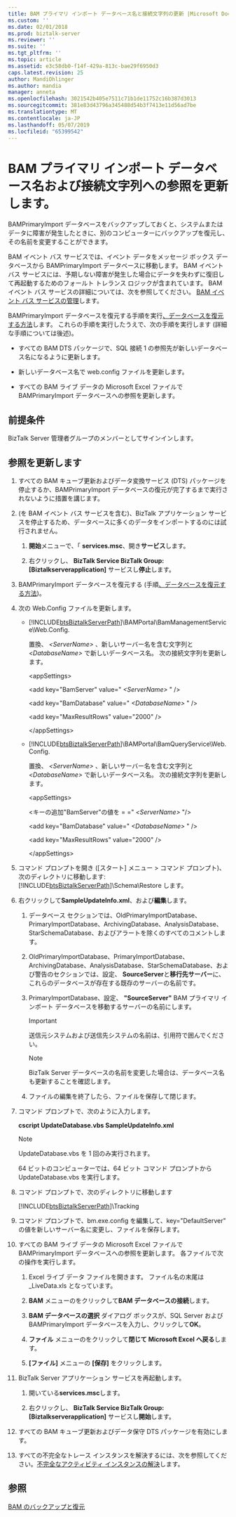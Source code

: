 ```yaml
---
title: BAM プライマリ インポート データベース名と接続文字列の更新 |Microsoft Docs
ms.custom: ''
ms.date: 02/01/2018
ms.prod: biztalk-server
ms.reviewer: ''
ms.suite: ''
ms.tgt_pltfrm: ''
ms.topic: article
ms.assetid: e3c58db0-f14f-429a-813c-bae29f6950d3
caps.latest.revision: 25
author: MandiOhlinger
ms.author: mandia
manager: anneta
ms.openlocfilehash: 3021542b405e7511c71b1de11752c16b387d3013
ms.sourcegitcommit: 381e83d43796a345488d54b3f7413e11d56ad7be
ms.translationtype: MT
ms.contentlocale: ja-JP
ms.lasthandoff: 05/07/2019
ms.locfileid: "65399542"
---
```

# <a name="update-references-to-the-bam-primary-import-database-name-and-connection-string"></a>BAM プライマリ インポート データベース名および接続文字列への参照を更新します。
BAMPrimaryImport データベースをバックアップしておくと、システムまたはデータに障害が発生したときに、別のコンピューターにバックアップを復元し、その名前を変更することができます。  
  
 BAM イベント バス サービスでは、イベント データをメッセージ ボックス データベースから BAMPrimaryImport データベースに移動します。 BAM イベント バス サービスには、予期しない障害が発生した場合にデータを失わずに復旧して再起動するためのフォールト トレランス ロジックが含まれています。 BAM イベント バス サービスの詳細については、次を参照してください。 [BAM イベント バス サービスの管理](../core/managing-the-bam-event-bus-service.md)します。  
  
 BAMPrimaryImport データベースを復元する手順を実行[、データベースを復元する方法](../core/how-to-restore-your-databases.md)します。 これらの手順を実行したうえで、次の手順を実行します (詳細な手順については後述)。  
  
-   すべての BAM DTS パッケージで、SQL 接続 1 の参照先が新しいデータベース名になるように更新します。  
  
-   新しいデータベース名で web.config ファイルを更新します。  
  
-   すべての BAM ライブ データの Microsoft Excel ファイルで BAMPrimaryImport データベースへの参照を更新します。  
  
## <a name="prerequisites"></a>前提条件  
BizTalk Server 管理者グループのメンバーとしてサインインします。  
  
## <a name="update-the-references"></a>参照を更新します  
  
1. すべての BAM キューブ更新およびデータ変換サービス (DTS) パッケージを停止するか、BAMPrimaryImport データベースの復元が完了するまで実行されないように措置を講じます。  
  
2. (を BAM イベント バス サービスを含む)、BizTalk アプリケーション サービスを停止するため、データベースに多くのデータをインポートするのには試行されません。  
  
   1.  **開始**メニューで、「 **services.msc**、開き**サービス**します。  
  
   2.  右クリックし、 **BizTalk Service BizTalk Group:[Biztalkserverapplication]** サービスし**停止**します。  
  
3. BAMPrimaryImport データベースを復元する (手順[、データベースを復元する方法](../core/how-to-restore-your-databases.md))。  
  
4. 次の Web.Config ファイルを更新します。  
  
   - [!INCLUDE[btsBiztalkServerPath](../includes/btsbiztalkserverpath-md.md)]\BAMPortal\BamManagementService\Web.Config.  
  
      置換、 *\<ServerName\>* 、新しいサーバー名を含む文字列と *\<DatabaseName\>* で新しいデータベース名。 次の接続文字列を更新します。  
  
      \<appSettings\>  
  
      <add key="BamServer" value=" *\<ServerName\>* " /\>  
  
      <add key="BamDatabase" value=" *\<DatabaseName\>* " /\>  
  
      \<add key="MaxResultRows" value="2000" /\>  
  
      \</appSettings\>  
  
   - [!INCLUDE[btsBiztalkServerPath](../includes/btsbiztalkserverpath-md.md)]\BAMPortal\BamQueryService\Web.Config.  
  
      置換、 *\<ServerName\>* 、新しいサーバー名を含む文字列と *\<DatabaseName\>* で新しいデータベース名。 次の接続文字列を更新します。  
  
      \<appSettings\>  
  
      \<キーの追加"BamServer"の値を = =" *\<ServerName\>* "/\>  
  
      \<add key="BamDatabase" value=" *\<DatabaseName\>* " /\>  
  
      \<add key="MaxResultRows" value="2000" /\>  
  
      \</appSettings\>  
  
5. コマンド プロンプトを開き ([スタート] メニュー > コマンド プロンプト)、次のディレクトリに移動します: [!INCLUDE[btsBiztalkServerPath](../includes/btsbiztalkserverpath-md.md)]\Schema\Restore します。  
  
6. 右クリックして**SampleUpdateInfo.xml**、および**編集**します。  
  
   1.  データベース セクションでは、OldPrimaryImportDatabase、PrimaryImportDatabase、ArchivingDatabase、AnalysisDatabase、StarSchemaDatabase、およびアラートを除くのすべてのコメントします。 
   2.  OldPrimaryImportDatabase、PrimaryImportDatabase、ArchivingDatabase、AnalysisDatabase、StarSchemaDatabase、および警告のセクションでは、設定、 **SourceServer**と**移行先サーバー**に、これらのデータベースが存在する既存のサーバーの名前です。  
  
   3.  PrimaryImportDatabase、設定、 **"SourceServer"** BAM プライマリ インポート データベースを移動するサーバーの名前にします。  
  
       > [!IMPORTANT]
       >  送信元システムおよび送信先システムの名前は、引用符で囲んでください。  
  
       > [!NOTE]
       >  BizTalk Server データベースの名前を変更した場合は、データベース名も更新することを確認します。  
  
   4.  ファイルの編集を終了したら、ファイルを保存して閉じます。  
  
7. コマンド プロンプトで、次のように入力します。  
  
    **cscript UpdateDatabase.vbs SampleUpdateInfo.xml**  
  
   > [!NOTE]
   >  UpdateDatabase.vbs を 1 回のみ実行されます。  
   > 
   >  64 ビットのコンピューターでは、64 ビット コマンド プロンプトから UpdateDatabase.vbs を実行します。  
  
8. コマンド プロンプトで、次のディレクトリに移動します  
  
     [!INCLUDE[btsBiztalkServerPath](../includes/btsbiztalkserverpath-md.md)]\Tracking  
  
9. コマンド プロンプトで、bm.exe.config を編集して、key="DefaultServer" の値を新しいサーバー名に変更し、ファイルを保存します。  
  
10. すべての BAM ライブ データの Microsoft Excel ファイルで BAMPrimaryImport データベースへの参照を更新します。 各ファイルで次の操作を実行します。  
  
    1.  Excel ライブ データ ファイルを開きます。 ファイル名の末尾は _LiveData.xls となっています。  
  
    2.  **BAM**  メニューのをクリックして**BAM データベースの接続**します。  
  
    3.  **BAM データベースの選択** ダイアログ ボックスが、SQL Server および BAMPrimaryImport データベースを入力し、クリックして**OK**。  
  
    4.  **ファイル** メニューのをクリックして**閉じて Microsoft Excel へ戻る**します。  
  
    5.  **[ファイル]** メニューの **[保存]** をクリックします。  
  
11. BizTalk Server アプリケーション サービスを再起動します。  
  
    1.  開いている**services.msc**します。  
  
    2.  右クリックし、 **BizTalk Service BizTalk Group:[Biztalkserverapplication]** サービスし**開始**します。  
  
12. すべての BAM キューブ更新およびデータ保守 DTS パッケージを有効にします。  
  
13. すべての不完全なトレース インスタンスを解決するには、次を参照してください。[不完全なアクティビティ インスタンスの解決](../core/how-to-resolve-incomplete-activity-instances.md)します。  
  
## <a name="see-also"></a>参照  
 [BAM のバックアップと復元](../core/backing-up-and-restoring-bam.md)
